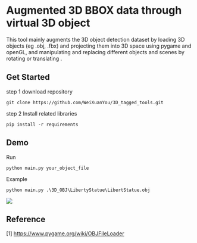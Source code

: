 
# Augmented 3D BBOX data through virtual 3D object
This tool mainly augments the 3D object detection dataset by loading 3D objects (eg .obj, .fbx) and projecting them into 3D space using pygame and openGL, and manipulating and replacing different objects and scenes by rotating or translating .


## Get Started 
step 1 download repository

    git clone https://github.com/WeiXuanYou/3D_tagged_tools.git

step 2 Install related libraries

    pip install -r requirements

##  Demo

Run
    
    python main.py your_object_file

Example

    python main.py .\3D_OBJ\LibertyStatue\LibertStatue.obj
    
![](https://i.imgur.com/kswMlbi.png)

## Reference
[1] https://www.pygame.org/wiki/OBJFileLoader
